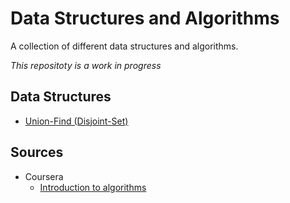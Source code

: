 # Data Structures and Algorithms
A collection of different data structures and algorithms.

*This repositoty is a work in progress*

## Data Structures
+ [Union-Find (Disjoint-Set)](https://github.com/rocketedaway/data-structures-and-algorithms/tree/master/data-structures/union-find)

## Sources
+ Coursera
  + [Introduction to algorithms](https://www.coursera.org/learn/introduction-to-algorithms)
